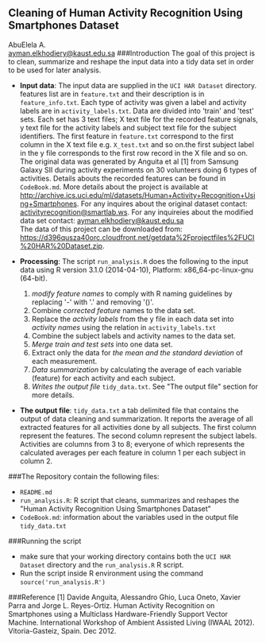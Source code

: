 ## Cleaning of Human Activity Recognition Using Smartphones Dataset
AbuElela A.<br />
ayman.elkhodiery@kaust.edu.sa
###Introduction
The goal of this project is to clean, summarize and reshape the input data into a tidy data set in order to be used for later analysis. 

* **Input data**: The input data are supplied in the `UCI HAR Dataset` directory. features list are in `feature.txt` and their description is in `feature_info.txt`. Each type of activity was given a label and activity labels are in `activity_labels.txt`. Data are divided into 'train' and 'test' sets. Each set has 3 text files; X text file for the recorded feature signals, y text file for the activity labels and subject text file for the subject identifiers. The first feature in `feature.txt` correspond to the first column in the X text file e.g. `X_test.txt` and so on.the first subject label in the y file corresponds to the first row record in the X file and so on. The original data was generated by Anguita et al [1] from Samsung Galaxy SII during activity experiments on 30 volunteers doing 6 types of activities. Details abouts the recorded features can be found in `CodeBook.md`. More details about the project is available at http://archive.ics.uci.edu/ml/datasets/Human+Activity+Recognition+Using+Smartphones. For any inquires about the original dataset contact: activityrecognition@smartlab.ws. For any inquireies about the modified data set contact: ayman.elkhodiery@kaust.edu.sa<br />
The data of this project can be downloaded from: https://d396qusza40orc.cloudfront.net/getdata%2Fprojectfiles%2FUCI%20HAR%20Dataset.zip. 


* **Processing**: The script `run_analysis.R` does the following to the input data using R version 3.1.0 (2014-04-10), Platform: x86_64-pc-linux-gnu (64-bit).
    1. *modify feature names* to comply with R naming guidelines by replacing '-' with '.' and removing '()'.
    2. Combine *corrected feature* names to the data set.
    2. Replace the *activity labels* from the y file in each data set into *activity names* using the relation in `activity_labels.txt`
    3. Combine the subject labels and activity names to the data set.
    4. *Merge train and test sets* into one data set.
    5. Extract only the data for *the mean and the standard deviation* of each measurement.
    6. *Data summarization* by calculating the average of each variable (feature) for each activity and each subject.
    7. *Writes the output file* `tidy_data.txt`. See "The output file" section for more details.

* **The output file**: `tidy_data.txt` a tab delimited file that contains the output of data cleaning and summarization. It reports the average of all extracted features for all activities done by all subjects. The first column represent the features. The second column represent the subject labels. Activities are columns from 3 to 8; everyone of which represents the calculated averages per each feature in column 1 per each subject in column 2.

###The Repository contain the following files:
* `README.md`
* `run_analysis.R`: R script that cleans, summarizes and reshapes the "Human Activity Recognition Using Smartphones Dataset"
* `CodeBook.md`: information about the variables used in the output file `tidy_data.txt`

###Running the script
* make sure that your working directory contains both the `UCI HAR Dataset` directory and the `run_analysis.R` R script.
* Run the script inside R environment using the command `source('run_analysis.R')`

###Reference
[1] Davide Anguita, Alessandro Ghio, Luca Oneto, Xavier Parra and Jorge L. Reyes-Ortiz. Human Activity Recognition on Smartphones using a Multiclass Hardware-Friendly Support Vector Machine. International Workshop of Ambient Assisted Living (IWAAL 2012). Vitoria-Gasteiz, Spain. Dec 2012.
